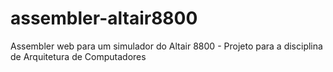# assembler-altair8800
Assembler web para um simulador do Altair 8800 - Projeto para a disciplina de Arquitetura de Computadores
